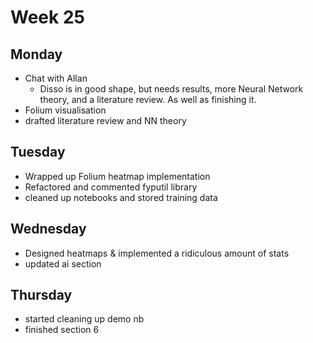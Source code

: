 # Week 25
## Monday
- Chat with Allan
  - Disso is in good shape, but needs results, more Neural Network theory, and a literature review. As well as finishing it. 
- Folium visualisation
- drafted literature review and NN theory

## Tuesday
- Wrapped up Folium heatmap implementation 
- Refactored and commented fyputil library
- cleaned up notebooks and stored training data

## Wednesday 
- Designed heatmaps & implemented a ridiculous amount of stats 
- updated ai section 

## Thursday
- started cleaning up demo nb
- finished section 6 
